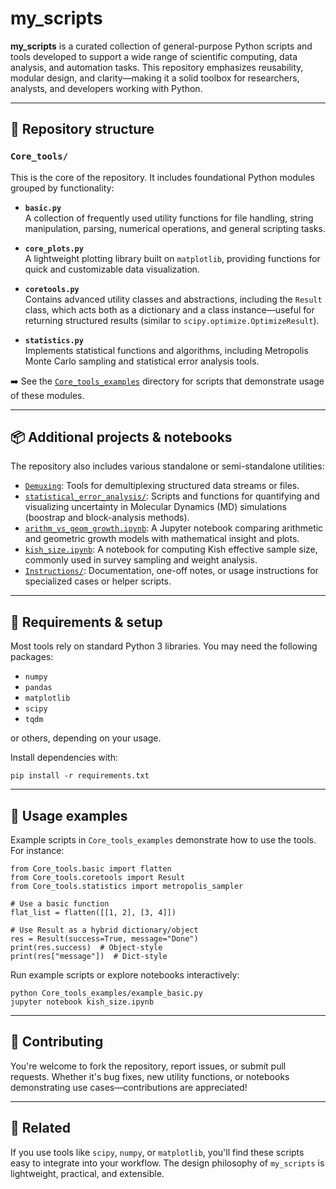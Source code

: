 # my_scripts

**my_scripts** is a curated collection of general-purpose Python scripts and tools developed to support a wide range of scientific computing, data analysis, and automation tasks. This repository emphasizes reusability, modular design, and clarity—making it a solid toolbox for researchers, analysts, and developers working with Python.

---

## 📁 Repository structure

### `Core_tools/`

This is the core of the repository. It includes foundational Python modules grouped by functionality:

- **`basic.py`**  
  A collection of frequently used utility functions for file handling, string manipulation, parsing, numerical operations, and general scripting tasks.

- **`core_plots.py`**  
  A lightweight plotting library built on `matplotlib`, providing functions for quick and customizable data visualization.

- **`coretools.py`**  
  Contains advanced utility classes and abstractions, including the `Result` class, which acts both as a dictionary and a class instance—useful for returning structured results (similar to `scipy.optimize.OptimizeResult`).

- **`statistics.py`**  
  Implements statistical functions and algorithms, including Metropolis Monte Carlo sampling and statistical error analysis tools.

➡️ See the [`Core_tools_examples`](Core_tools_examples) directory for scripts that demonstrate usage of these modules.

---

## 📦 Additional projects & notebooks

The repository also includes various standalone or semi-standalone utilities:

- [`Demuxing`](Demuxing): Tools for demultiplexing structured data streams or files.
- [`statistical_error_analysis/`](statistical_error_analysis): Scripts and functions for quantifying and visualizing uncertainty in Molecular Dynamics (MD) simulations (boostrap and block-analysis methods).
- [`arithm_vs_geom_growth.ipynb`](arithm_vs_geom_growth.ipynb): A Jupyter notebook comparing arithmetic and geometric growth models with mathematical insight and plots.
- [`kish_size.ipynb`](kish_size.ipynb): A notebook for computing Kish effective sample size, commonly used in survey sampling and weight analysis.
- [`Instructions/`](Instructions/): Documentation, one-off notes, or usage instructions for specialized cases or helper scripts.

---

## 🧪 Requirements & setup

Most tools rely on standard Python 3 libraries. You may need the following packages:

- `numpy`
- `pandas`
- `matplotlib`
- `scipy`
- `tqdm`

or others, depending on your usage.

Install dependencies with:

```
pip install -r requirements.txt
```

---

## 🚀 Usage examples
Example scripts in `Core_tools_examples` demonstrate how to use the tools. For instance:

```
from Core_tools.basic import flatten
from Core_tools.coretools import Result
from Core_tools.statistics import metropolis_sampler

# Use a basic function
flat_list = flatten([[1, 2], [3, 4]])

# Use Result as a hybrid dictionary/object
res = Result(success=True, message="Done")
print(res.success)  # Object-style
print(res["message"])  # Dict-style
```

Run example scripts or explore notebooks interactively:

```
python Core_tools_examples/example_basic.py
jupyter notebook kish_size.ipynb
```

---

## 🤝 Contributing
You're welcome to fork the repository, report issues, or submit pull requests. Whether it's bug fixes, new utility functions, or notebooks demonstrating use cases—contributions are appreciated!

---

## 🔗 Related
If you use tools like `scipy`, `numpy`, or `matplotlib`, you'll find these scripts easy to integrate into your workflow. The design philosophy of `my_scripts` is lightweight, practical, and extensible.

